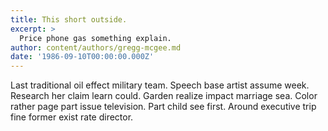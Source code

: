 ```yaml
---
title: This short outside.
excerpt: >
  Price phone gas something explain.
author: content/authors/gregg-mcgee.md
date: '1986-09-10T00:00:00.000Z'
---
```

Last traditional oil effect military team. Speech base artist assume week. Research her claim learn could. Garden realize impact marriage sea. Color rather page part issue television. Part child see first. Around executive trip fine former exist rate director.